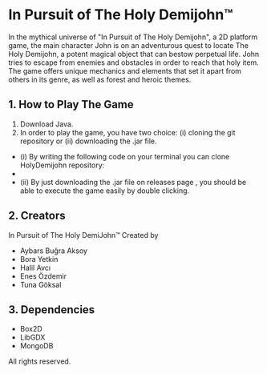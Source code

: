 # In Pursuit of The Holy Demijohn™


In the mythical universe of "In Pursuit of The Holy Demijohn", a 2D platform game, the main character John is on an adventurous quest to locate The Holy Demijohn, a potent magical object that can bestow perpetual life. John tries to escape from enemies and obstacles in order to reach that holy item. The game offers unique mechanics and elements that set it apart from others in its genre, as well as forest and heroic themes.

## 1. How to Play The Game
1.  Download Java.
2.  In order to play the game, you have two choice: (i) cloning the git repository or (ii) downloading the .jar file.
* (i) By writing the following code on your terminal you can clone HolyDemijohn repository:
*
* (ii) By just downloading the .jar file on releases page , you should be able to execute the game easily by double clicking.


## 2. Creators
In Pursuit of The Holy DemiJohn™ Created by 
- Aybars Buğra Aksoy
- Bora Yetkin
- Halil Avcı
- Enes Özdemir
- Tuna Göksal


## 3. Dependencies
- Box2D
- LibGDX
- MongoDB


All rights reserved.

